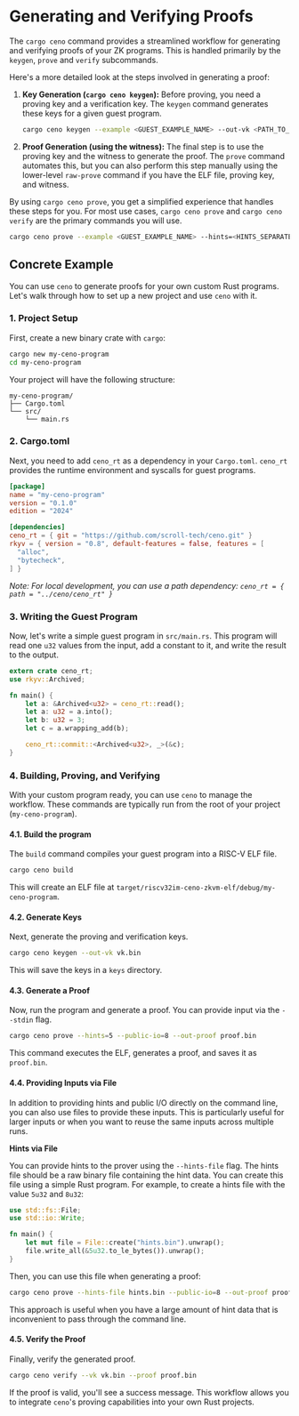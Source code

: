 # Generating and Verifying Proofs

The `cargo ceno` command provides a streamlined workflow for generating and verifying proofs of your ZK programs. This is handled primarily by the `keygen`, `prove` and `verify` subcommands.

Here's a more detailed look at the steps involved in generating a proof:

1.  **Key Generation (`cargo ceno keygen`):** Before proving, you need a proving key and a verification key. The `keygen` command generates these keys for a given guest program.

    ```bash
    cargo ceno keygen --example <GUEST_EXAMPLE_NAME> --out-vk <PATH_TO_VERIFICATION_KEY_FILE>
    ```

2.  **Proof Generation (using the witness):** The final step is to use the proving key and the witness to generate the proof. The `prove` command automates this, but you can also perform this step manually using the lower-level `raw-prove` command if you have the ELF file, proving key, and witness.

By using `cargo ceno prove`, you get a simplified experience that handles these steps for you. For most use cases, `cargo ceno prove` and `cargo ceno verify` are the primary commands you will use.

```bash
cargo ceno prove --example <GUEST_EXAMPLE_NAME> --hints=<HINTS_SEPARATED_BY_COMMA> --public-io=<PUBLIC_IO> --out-proof target/fibonacci.proof
```

## Concrete Example

You can use `ceno` to generate proofs for your own custom Rust programs. Let's walk through how to set up a new project and use `ceno` with it.

### 1. Project Setup

First, create a new binary crate with `cargo`:

```bash
cargo new my-ceno-program
cd my-ceno-program
```

Your project will have the following structure:

```
my-ceno-program/
├── Cargo.toml
└── src/
    └── main.rs
```

### 2. Cargo.toml

Next, you need to add `ceno_rt` as a dependency in your `Cargo.toml`. `ceno_rt` provides the runtime environment and syscalls for guest programs.

```toml
[package]
name = "my-ceno-program"
version = "0.1.0"
edition = "2024"

[dependencies]
ceno_rt = { git = "https://github.com/scroll-tech/ceno.git" }
rkyv = { version = "0.8", default-features = false, features = [
  "alloc",
  "bytecheck",
] }
```

_Note: For local development, you can use a path dependency: `ceno_rt = { path = "../ceno/ceno_rt" }`_

### 3. Writing the Guest Program

Now, let's write a simple guest program in `src/main.rs`. This program will read one `u32` values from the input, add a constant to it, and write the result to the output.

```rust
extern crate ceno_rt;
use rkyv::Archived;

fn main() {
    let a: &Archived<u32> = ceno_rt::read();
    let a: u32 = a.into();
    let b: u32 = 3;
    let c = a.wrapping_add(b);

    ceno_rt::commit::<Archived<u32>, _>(&c);
}
```

### 4. Building, Proving, and Verifying

With your custom program ready, you can use `ceno` to manage the workflow. These commands are typically run from the root of your project (`my-ceno-program`).

#### 4.1. Build the program

The `build` command compiles your guest program into a RISC-V ELF file.

```bash
cargo ceno build
```

This will create an ELF file at `target/riscv32im-ceno-zkvm-elf/debug/my-ceno-program`.

#### 4.2. Generate Keys

Next, generate the proving and verification keys.

```bash
cargo ceno keygen --out-vk vk.bin
```

This will save the keys in a `keys` directory.

#### 4.3. Generate a Proof

Now, run the program and generate a proof. You can provide input via the `--stdin` flag.

```bash
cargo ceno prove --hints=5 --public-io=8 --out-proof proof.bin
```

This command executes the ELF, generates a proof, and saves it as `proof.bin`.

#### 4.4. Providing Inputs via File

In addition to providing hints and public I/O directly on the command line, you can also use files to provide these inputs. This is particularly useful for larger inputs or when you want to reuse the same inputs across multiple runs.

**Hints via File**

You can provide hints to the prover using the `--hints-file` flag. The hints file should be a raw binary file containing the hint data. You can create this file using a simple Rust program. For example, to create a hints file with the value `5u32` and `8u32`:

```rust
use std::fs::File;
use std::io::Write;

fn main() {
    let mut file = File::create("hints.bin").unwrap();
    file.write_all(&5u32.to_le_bytes()).unwrap();
}
```

Then, you can use this file when generating a proof:

```bash
cargo ceno prove --hints-file hints.bin --public-io=8 --out-proof proof.bin
```

This approach is useful when you have a large amount of hint data that is inconvenient to pass through the command line.

#### 4.5. Verify the Proof

Finally, verify the generated proof.

```bash
cargo ceno verify --vk vk.bin --proof proof.bin
```

If the proof is valid, you'll see a success message. This workflow allows you to integrate `ceno`'s proving capabilities into your own Rust projects.
